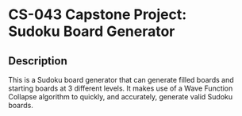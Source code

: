 # CS-043 Capstone Project: <br> Sudoku Board Generator

## Description

This is a Sudoku board generator that can generate filled boards and starting boards at 3 different levels. It makes use of a Wave Function Collapse algorithm to quickly, and accurately, generate valid Sudoku boards.
